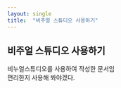 ```yaml
---
layout: single
title:  "비주얼 스튜디오 사용하기"
---
```


## 비주얼 스튜디오 사용하기

비누얼스튜디오를 사용하여 작성한 문서임<br>
편리한지 사용해 봐야겠다.<br>

 